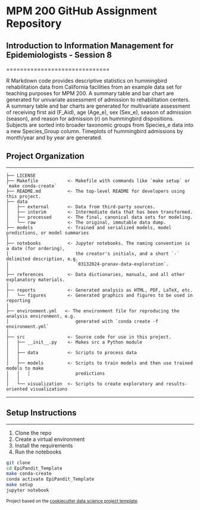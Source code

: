 # MPM 200 GitHub Assignment Repository
## Introduction to Information Management for Epidemiologists - Session 8
==============================

R Markdown code provides descriptive statistics on hummingbird rehabilitation data from California facilities from an example data set for teaching purposes for MPM 200. A summary table and bar chart are generated for univariate assessment of admission to rehabilitation centers. A summary table and bar charts are generated for multivariate assessment of receiving first aid (F_Aid), age (Age_e), sex (Sex_e), season of admission (season), and reason for admission (r) on hummingbird dispositions. Subjects are sorted into broader taxonomic groups from Species_e data into a new Species_Group column. Timeplots of hummingbird admissions by month/year and by year are generated.

## Project Organization
------------

    ├── LICENSE
    ├── Makefile           <- Makefile with commands like `make setup` or `make conda-create`
    ├── README.md          <- The top-level README for developers using this project.
    ├── data
    │   ├── external       <- Data from third-party sources.
    │   ├── interim        <- Intermediate data that has been transformed.
    │   ├── processed      <- The final, canonical data sets for modeling.
    │   └── raw            <- The original, immutable data dump.
    ├── models             <- Trained and serialized models, model predictions, or model summaries
    │
    ├── notebooks          <- Jupyter notebooks. The naming convention is a date (for ordering),
    │                         the creator's initials, and a short `-` delimited description, e.g.
    │                         `03132024-pranav-data-exploration`.
    │
    ├── references         <- Data dictionaries, manuals, and all other explanatory materials.
    │
    ├── reports            <- Generated analysis as HTML, PDF, LaTeX, etc.
    │   └── figures        <- Generated graphics and figures to be used in reporting
    │
    ├── environment.yml   <- The environment file for reproducing the analysis environment, e.g.
    │                         generated with `conda create -f environment.yml`
    │
    ├── src                <- Source code for use in this project.
    │   ├── __init__.py    <- Makes src a Python module
    │   │
    │   ├── data           <- Scripts to process data
    │   │
    │   ├── models         <- Scripts to train models and then use trained models to make
    │   │   │                 predictions
    │   │
    │   └── visualization  <- Scripts to create exploratory and results-oriented visualizations

--------


## Setup Instructions
------------
1. Clone the repo
2. Create a virtual environment
3. Install the requirements
4. Run the notebooks

```bash
git clone
cd EpiPandit_Template
make conda-create
conda activate EpiPandit_Template
make setup
jupyter notebook
```
<p><small>Project based on the <a target="_blank" href="https://drivendata.github.io/cookiecutter-data-science/">cookiecutter data science project template</a>.</small></p>
